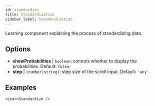 ```yaml
---
id: standardize
title: Standardization
sidebar_label: Standardization
---
```


Learning component explaining the process of standardizing data.

## Options

* __showProbabilities__ | `boolean`: controls whether to display the probabilities. Default: `false`.
* __step__ | `(number|string)`: step size of the scroll input. Default: `'any'`.


## Examples

```jsx live
<LearnStandardize />
```

